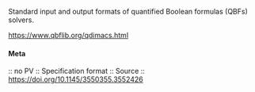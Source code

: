 Standard input and output formats of quantified Boolean formulas (QBFs) solvers.

https://www.qbflib.org/qdimacs.html

#### Meta
:: no PV
:: Specification format
:: Source :: https://doi.org/10.1145/3550355.3552426